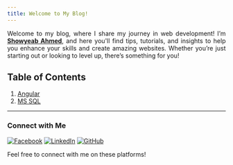 ```yaml
---
title: Welcome to My Blog!
---
```


<div style="text-align: justify;">
Welcome to my blog, where I share my journey in web development! I’m <strong><a href="https://shoyeb.is-a.dev/">Showyeab Ahmed</a></strong>, and here you'll find tips, tutorials, and insights to help you enhance your skills and create amazing websites. Whether you’re just starting out or looking to level up, there’s something for you!
</div>


## Table of Contents

1. [Angular](https://shoyeb.is-a.dev/blog/Angular)
2. [MS SQL](https://shoyeb.is-a.dev/blog/MS-SQL-Query)



---

### Connect with Me

[![Facebook](https://img.icons8.com/ios-filled/25/000000/facebook-new.png)](https://www.facebook.com/showyeab.ahmed)  [![LinkedIn](https://img.icons8.com/ios-filled/25/000000/linkedin.png)](https://www.linkedin.com/in/msashoyeb/?originalSubdomain=bd)  [![GitHub](https://img.icons8.com/ios-filled/25/000000/github.png)](https://github.com/msashoyeb)  

Feel free to connect with me on these platforms!

